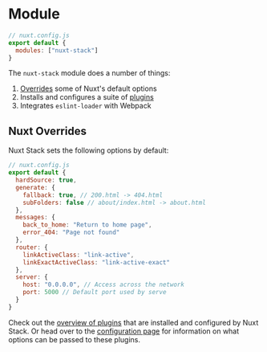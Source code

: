 # Module

```js
// nuxt.config.js
export default {
  modules: ["nuxt-stack"]
}
```

The `nuxt-stack` module does a number of things:

1. [Overrides](#nuxt-overrides) some of Nuxt's default options
2. Installs and configures a suite of [plugins](./plugins.html)
3. Integrates `eslint-loader` with Webpack

## Nuxt Overrides

Nuxt Stack sets the following options by default:

```js
// nuxt.config.js
export default {
  hardSource: true,
  generate: {
    fallback: true, // 200.html -> 404.html
    subFolders: false // about/index.html -> about.html
  },
  messages: {
    back_to_home: "Return to home page",
    error_404: "Page not found"
  },
  router: {
    linkActiveClass: "link-active",
    linkExactActiveClass: "link-active-exact"
  },
  server: {
    host: "0.0.0.0", // Access across the network
    port: 5000 // Default port used by serve
  }
}
```

Check out the [overview of plugins](./plugins.html) that are installed and configured by Nuxt Stack. Or head over to the [configuration page](./configuration.html) for information on what options can be passed to these plugins.
